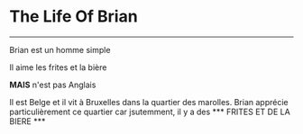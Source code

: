 # The Life Of Brian

---

Brian est un homme simple

Il aime les frites et la bière

**MAIS** n'est pas Anglais

Il est Belge et il vit à Bruxelles dans la quartier des marolles.
Brian apprécie particulièrement ce quartier car jsutemment, il y a des *** FRITES ET DE LA BIERE ***